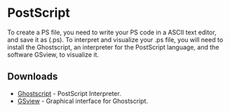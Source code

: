 # PostScript

To create a PS file, you need to write your PS code in a ASCII text editor, and save it as (.ps). To interpret and visualize your .ps file, you will need to install the Ghostscript, an interpreter for the PostScript language, and the software GSview, to visualize it.


## Downloads


* [Ghostscript](https://www.ghostscript.com/download/) - PostScript Interpreter.
* [GSview](http://pages.cs.wisc.edu/~ghost/gsview/index.htm) - Graphical interface for Ghostscript.

